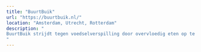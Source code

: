 ```yaml
---
title: "BuurtBuik"
url: "https://buurtbuik.nl/"
location: "Amsterdam, Utrecht, Rotterdam"
description: "
BuurtBuik strijdt tegen voedselverspilling door overvloedig eten op te halen bij horeca, supermarkten en groenteboeren en het te delen met buurtbewoners. Momenteel zijn ook zij gesloten, maar met donaties kunnen wij hen op de toekomst voorbereiden.
"
---
```

